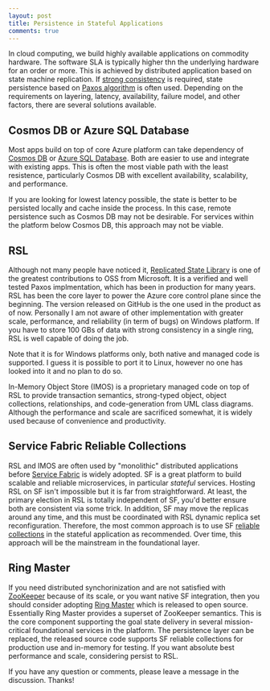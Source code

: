```yaml
---
layout: post
title: Persistence in Stateful Applications
comments: true
---
```


In cloud computing, we build highly available applications on commodity hardware. The software SLA is typically higher
thn the underlying hardware for an order or more. This is achieved by distributed application based on state machine
replication. If [strong consistency](https://en.wikipedia.org/wiki/CAP_theorem) is required, state persistence based on
[Paxos algorithm](https://en.wikipedia.org/wiki/Paxos_(computer_science)) is often used. Depending on the requirements
on layering, latency, availability, failure model, and other factors, there are several solutions available.

## Cosmos DB or Azure SQL Database

Most apps build on top of core Azure platform can take dependency of [Cosmos
DB](https://docs.microsoft.com/en-us/azure/cosmos-db/introduction) or [Azure SQL
Database](https://azure.microsoft.com/en-us/services/sql-database/). Both are easier to use and integrate with existing
apps. This is often the most viable path with the least resistence, particularly Cosmos DB with excellent availability,
scalability, and performance.

If you are looking for lowest latency possible, the state is better to be persisted locally and cache inside the
process. In this case, remote persistence such as Cosmos DB may not be desirable. For services within the platform below
Cosmos DB, this approach may not be viable.

## RSL

Although not many people have noticed it, [Replicated State Library](https://github.com/Azure/RSL) is one of the
greatest contributions to OSS from Microsoft. It is a verified and well tested Paxos implmentation, which has been in
production for many years. RSL has been the core layer to power the Azure core control plane since the beginning. The
version released on GitHub is the one used in the product as of now. Personally I am not aware of other implementation
with greater scale, performance, and reliability (in term of bugs) on Windows platform. If you have to store 100 GBs of
data with strong consistency in a single ring, RSL is well capable of doing the job.

Note that it is for Windows platforms only, both native and managed code is supported. I guess it is possible to port it
to Linux, however no one has looked into it and no plan to do so.

In-Memory Object Store (IMOS) is a proprietary managed code on top of RSL to provide transaction semantics, strong-typed
object, object collections, relationships, and code-generation from UML class diagrams. Although the performance and
scale are sacrificed somewhat, it is widely used because of convenience and productivity.

## Service Fabric Reliable Collections

RSL and IMOS are often used by "monolithic" distributed applications before [Service
Fabric](https://docs.microsoft.com/en-us/azure/service-fabric/service-fabric-overview) is widely adopted. SF is a great
platform to build scalable and reliable microservices, in particular *stateful* services. Hosting RSL on SF isn't
impossible but it is far from straightforward. At least, the primary election in RSL is totally independent of SF, you'd
better ensure both are consistent via some trick. In addition, SF may move the replicas around any time, and this must
be coordinated with RSL dynamic replica set reconfiguration. Therefore, the most common approach is to use SF [reliable
collections](https://docs.microsoft.com/en-us/azure/service-fabric/service-fabric-reliable-services-reliable-collections)
in the stateful application as recommended. Over time, this approach will be the mainstream in the foundational layer.

## Ring Master

If you need distributed synchorinization and are not satisfied with [ZooKeeper](https://zookeeper.apache.org/) because
of its scale, or you want native SF integration, then you should consider adopting [Ring
Master](https://github.com/Azure/RingMaster) which is released to open source. Essentially Ring Master provides a
superset of ZooKeeper semantics. This is the core component supporting the goal state delivery in several
mission-critical foundational services in the platform. The persistence layer can be replaced, the released source code
supports SF reliable collections for production use and in-memory for testing. If you want absolute best performance and
scale, considering persist to RSL.

If you have any question or comments, please leave a message in the discussion. Thanks!
